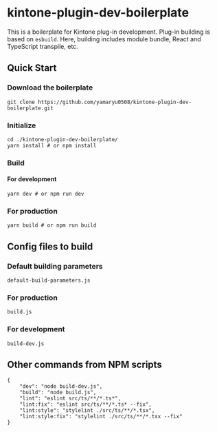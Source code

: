 # kintone-plugin-dev-boilerplate

This is a boilerplate for Kintone plug-in development. Plug-in building is based on `esbuild`. Here, building includes module bundle, React and TypeScript transpile, etc.

## Quick Start
### Download the boilerplate
```:sh
git clone https://github.com/yamaryu0508/kintone-plugin-dev-boilerplate.git
```

### Initialize
```:sh
cd ./kintone-plugin-dev-boilerplate/
yarn install # or npm install
```

### Build
#### For development
```:sh
yarn dev # or npm run dev
```

### For production
```:sh
yarn build # or npm run build
```

## Config files to build
### Default building parameters
`default-build-parameters.js`

### For production
`build.js`

### For development 
`build-dev.js`

## Other commands from NPM scripts
```:js
{
    "dev": "node build-dev.js",
    "build": "node build.js",
    "lint": "eslint src/ts/**/*.ts*",
    "lint:fix": "eslint src/ts/**/*.ts* --fix",
    "lint:style": "stylelint ./src/ts/**/*.tsx",
    "lint:style:fix": "stylelint ./src/ts/**/*.tsx --fix"
}
```